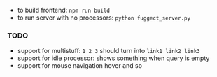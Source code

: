 * to build frontend: `npm run build`
* to run server with no processors: `python fuggect_server.py`

### TODO
* support for multistuff: `1 2 3` should turn into `link1 link2 link3`
* support for idle processor: shows something when query is empty
* support for mouse navigation hover and so